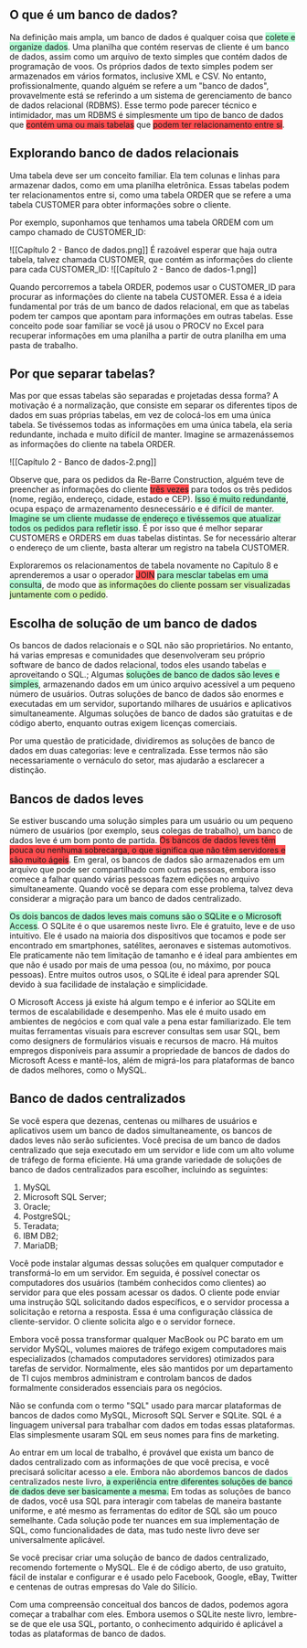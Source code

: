 ## O que é um banco de dados?
Na definição mais ampla, um banco de dados é qualquer coisa que <span style="background:#affad1">colete e organize dados</span>. Uma planilha que contém reservas de cliente é um banco de dados, assim como um arquivo de texto simples que contém dados de programação de voos. Os próprios dados de texto simples podem ser armazenados em vários formatos, inclusive XML e CSV. 
No entanto, profissionalmente, quando alguém se refere a um "banco de dados", provavelmente está se referindo a um sistema de gerenciamento de banco de dados relacional (RDBMS). Esse termo pode parecer técnico e intimidador, mas um RDBMS é simplesmente um tipo de banco de dados que <span style="background:#ff4d4f">contém uma ou mais tabelas</span> que <span style="background:#ff4d4f">podem ter relacionamento entre si</span>. 

## Explorando banco de dados relacionais
Uma tabela deve ser um conceito familiar. Ela tem colunas e linhas para armazenar dados, como em uma planilha eletrônica. Essas tabelas podem ter relacionamentos entre si, como uma tabela ORDER que se refere a uma tabela CUSTOMER para obter informações sobre o cliente.

Por exemplo, suponhamos que tenhamos uma tabela ORDEM com um campo chamado de CUSTOMER_ID:

![[Capítulo 2 - Banco de dados.png]]
É razoável esperar que haja outra tabela, talvez chamada CUSTOMER, que contém as informações do cliente para cada CUSTOMER_ID:
![[Capítulo 2 - Banco de dados-1.png]]

Quando percorremos a tabela ORDER, podemos usar o CUSTOMER_ID para procurar as informações do cliente na tabela CUSTOMER. Essa é a ideia fundamental por trás de um banco de dados relacional, em que as tabelas podem ter campos que apontam para informações em outras tabelas. Esse conceito pode soar familiar se você já usou o PROCV no Excel para recuperar informações em uma planilha a partir de outra planilha em uma pasta de trabalho. 
## Por que separar tabelas?
Mas por que essas tabelas são separadas e projetadas dessa forma? A motivação é a normalização, que consiste em separar os diferentes tipos de dados em suas próprias tabelas, em vez de colocá-los em uma única tabela. Se tivéssemos todas as informações em uma única tabela, ela seria redundante, inchada e muito difícil de manter. Imagine se armazenássemos as informações do cliente na tabela ORDER. 

![[Capítulo 2 - Banco de dados-2.png]]

Observe que, para os pedidos da Re-Barre Construction, alguém teve de preencher as informações do cliente <span style="background:#ff4d4f">três vezes</span> para todos os três pedidos (nome, região, endereço, cidade, estado e CEP). <span style="background:#affad1">Isso é muito redundante</span>, ocupa espaço de armazenamento desnecessário e é difícil de manter. <span style="background:#affad1">Imagine se um cliente mudasse de endereço e tivéssemos que atualizar todos os pedidos para refletir isso</span>. É por isso que é melhor separar CUSTOMERS e ORDERS em duas tabelas distintas. Se for necessário alterar o endereço de um cliente, basta alterar um registro na tabela CUSTOMER. 

Exploraremos os relacionamentos de tabela novamente no Capítulo 8 e aprenderemos a usar o operador <span style="background:#ff4d4f">JOIN</span> <span style="background:#affad1">para mesclar tabelas em uma consulta</span>, de modo que <span style="background:#d3f8b6">as informações do cliente possam ser visualizadas juntamente com o pedido</span>. 

## Escolha de solução de um banco de dados
Os bancos de dados relacionais e o SQL não são proprietários. No entanto, há varias empresas e comunidades que desenvolveram seu próprio software de banco de dados relacional, todos eles usando tabelas e aproveitando o SQL.; Algumas <span style="background:#affad1">soluções de banco de dados são leves e simples</span>, armazenando dados em um único arquivo acessível a um pequeno número de usuários. Outras soluções de banco de dados são enormes e executadas em um servidor, suportando milhares de usuários e aplicativos simultaneamente. Algumas soluções de banco de dados são gratuitas e de código aberto, enquanto outras exigem licenças comerciais.

Por uma questão de praticidade, dividiremos as soluções de banco de dados em duas categorias: leve e centralizada. Esse termos não são necessariamente o vernáculo do setor, mas ajudarão a esclarecer a distinção.

## Bancos de dados leves
Se estiver buscando uma solução simples para um usuário ou um pequeno número de usuários (por exemplo, seus colegas de trabalho), um banco de dados leve é um bom ponto de partida. <span style="background:#ff4d4f">Os bancos de dados leves têm pouca ou nenhuma sobrecarga, o que significa que não têm servidores e são muito ágeis</span>. Em geral, os bancos de dados são armazenados em um arquivo que pode ser compartilhado com outras pessoas, embora isso comece a falhar quando várias pessoas fazem edições no arquivo simultaneamente. Quando você se depara com esse problema, talvez deva considerar a migração para um banco de dados centralizado.

<span style="background:#affad1">Os dois bancos de dados leves mais comuns são o SQLite e o Microsoft Access</span>. O SQLite é o que usaremos neste livro. Ele é gratuito, leve e de uso intuitivo. Ele é usado na maioria dos dispositivos que tocamos e pode ser encontrado em smartphones, satélites, aeronaves e sistemas automotivos. Ele praticamente não tem limitação de tamanho e é ideal para ambientes em que não é usado por mais de uma pessoa (ou, no máximo, por pouca pessoas). Entre muitos outros usos, o SQLite é ideal para aprender SQL devido à sua facilidade de instalação e simplicidade.

O Microsoft Access já existe há algum tempo e é inferior ao SQLite em termos de escalabilidade e desempenho. Mas ele é muito usado em ambientes de negócios e com qual vale a pena estar familiarizado. Ele tem muitas ferramentas visuais para escrever consultas sem usar SQL, bem como designers de formulários visuais e recursos de macro. Há muitos empregos disponíveis para assumir a propriedade de bancos de dados do Microsoft Acess e mantê-los, além de migrá-los para plataformas de banco de dados melhores, como o MySQL.

## Banco de dados centralizados
Se você espera que dezenas, centenas ou milhares de usuários e aplicativos usem um banco de dados simultaneamente, os bancos de dados leves não serão suficientes. Você precisa de um banco de dados centralizado que seja executado em um servidor e lide com um alto volume de tráfego de forma eficiente. Há uma grande variedade de soluções de banco de dados centralizados para escolher, incluindo as seguintes:
1. MySQL
2. Microsoft SQL Server;
3. Oracle;
4. PostgreSQL;
5. Teradata;
6. IBM DB2;
7. MariaDB;

Você pode instalar algumas dessas soluções em qualquer computador e transformá-lo em um servidor. Em seguida, é possível conectar os computadores dos usuários (também conhecidos como clientes) ao servidor para que eles possam acessar os dados. O cliente pode enviar uma instrução SQL solicitando dados específicos, e o servidor processa a solicitação e retorna a resposta. Essa é uma configuração clássica de cliente-servidor. O cliente solicita algo e o servidor fornece.

Embora você possa transformar qualquer MacBook ou PC barato em um servidor MySQL, volumes maiores de tráfego exigem computadores mais especializados (chamados computadores servidores) otimizados para tarefas de servidor. Normalmente, eles são mantidos por um departamento de TI cujos membros administram e controlam bancos de dados formalmente considerados essenciais para os negócios.

Não se confunda com o termo "SQL" usado para marcar plataformas de bancos de dados como MySQL, Microsoft SQL Server e SQLite. SQL é a linguagem universal para trabalhar com dados em todas essas plataformas. Elas simplesmente usaram SQL em seus nomes para fins de marketing. 

Ao entrar em um local de trabalho, é provável que exista um banco de dados centralizado com as informações de que você precisa, e você precisará solicitar acesso a ele. Embora não abordemos bancos de dados centralizados neste livro, <span style="background:#affad1">a experiência entre diferentes soluções de banco de dados deve ser basicamente a mesma.</span> Em todas as soluções de banco de dados, você usa SQL para interagir com tabelas de maneira bastante uniforme, e até mesmo as ferramentas do editor de SQL são um pouco semelhante. Cada solução pode ter nuances em sua implementação de SQL, como funcionalidades de data, mas tudo neste livro deve ser universalmente aplicável. 

Se você precisar criar uma solução de banco de dados centralizado, recomendo fortemente o MySQL. Ele é de código aberto, de uso gratuito, fácil de instalar e configurar e é usado pelo Facebook, Google, eBay, Twitter e centenas de outras empresas do Vale do Silício.

Com uma compreensão conceitual dos bancos de dados, podemos agora começar a trabalhar com eles. Embora usemos o SQLite neste livro, lembre-se de que ele usa SQL, portanto, o conhecimento adquirido é aplicável a todas as plataformas de banco de dados.

